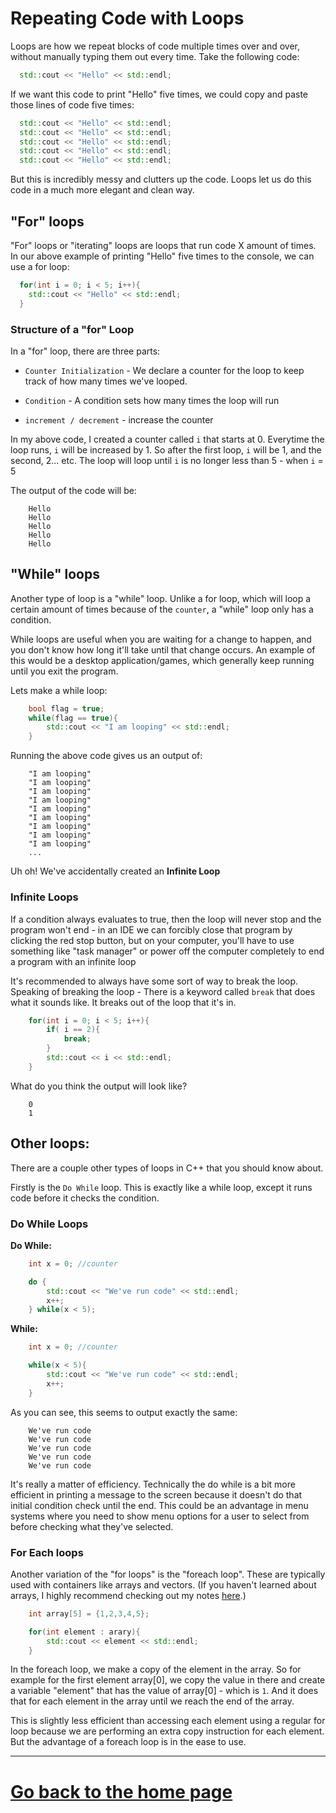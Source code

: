 # Repeating Code with Loops

Loops are how we repeat blocks of code multiple times over and over, without manually typing them out every time. Take the following code:

```c++
  std::cout << "Hello" << std::endl;
```

If we want this code to print "Hello" five times, we could copy and paste those lines of code five times:

```c++
  std::cout << "Hello" << std::endl;
  std::cout << "Hello" << std::endl;
  std::cout << "Hello" << std::endl;
  std::cout << "Hello" << std::endl;
  std::cout << "Hello" << std::endl;
```

But this is incredibly messy and clutters up the code. Loops let us do this code in a much more elegant and clean way.

## "For" loops

"For" loops or "iterating" loops are loops that run code X amount of times. In our above example of printing "Hello" five times to the console, we can use a for loop:

```c++
  for(int i = 0; i < 5; i++){
    std::cout << "Hello" << std::endl;
  }
```

### Structure of a "for" Loop

In a "for" loop, there are three parts:

- `Counter Initialization` - We declare a counter for the loop to keep track of how many times we've looped.

- `Condition` - A condition sets how many times the loop will run

- `increment / decrement` - increase the counter

In my above code, I created a counter called `i` that starts at 0. Everytime the loop runs, `i` will be increased by 1. So after the first loop, `i` will be 1, and the second, 2... etc. The loop will loop until `i` is no longer less than 5 - when `i` = 5

The output of the code will be:
```
    Hello
    Hello
    Hello
    Hello
    Hello
```

## "While" loops

Another type of loop is a "while" loop. Unlike a for loop, which will loop a certain amount of times because of the `counter`, a "while" loop only has a condition.

While loops are useful when you are waiting for a change to happen, and you don't know how long it'll take until that change occurs. An example of this would be a desktop application/games, which generally keep running until you exit the program.

Lets make a while loop:

```c++
    bool flag = true;
    while(flag == true){
        std::cout << "I am looping" << std::endl;
    }
```

Running the above code gives us an output of:

```
    "I am looping"
    "I am looping"
    "I am looping"
    "I am looping"
    "I am looping"
    "I am looping"
    "I am looping"
    "I am looping"
    "I am looping"
    ...
```

Uh oh! We've accidentally created an **Infinite Loop**

### Infinite Loops

If a condition always evaluates to true, then the loop will never stop and the program won't end - in an IDE we can forcibly close that program by clicking the red stop button, but on your computer, you'll have to use something like "task manager" or power off the computer completely to end a program with an infinite loop

It's recommended to always have some sort of way to break the loop. Speaking of breaking the loop - There is a keyword called `break` that does what it sounds like. It breaks out of the loop that it's in.

```c++
    for(int i = 0; i < 5; i++){
        if( i == 2){
            break;
        }
        std::cout << i << std::endl;
    }
```

What do you think the output will look like? 

```
    0
    1
```

## Other loops:

There are a couple other types of loops in C++ that you should know about.

Firstly is the `Do While` loop. This is exactly like a while loop, except it runs code before it checks the condition. 

### Do While **Loops**
**Do While:**

```c++
    int x = 0; //counter

    do {
        std::cout << "We've run code" << std::endl;
        x++;
    } while(x < 5);
```

**While:**

```c++
    int x = 0; //counter

    while(x < 5){
        std::cout << "We've run code" << std::endl;
        x++;
    }
```

As you can see, this seems to output exactly the same:

```
    We've run code
    We've run code
    We've run code
    We've run code
    We've run code
```

It's really a matter of efficiency. Technically the do while is a bit more efficient in printing a message to the screen because it doesn't do that initial condition check until the end. This could be an advantage in menu systems where you need to show menu options for a user to select from before checking what they've selected.


### For Each loops

Another variation of the "for loops" is the "foreach loop". These are typically used with containers like arrays and vectors. (If you haven't learned about arrays, I highly recommend checking out my notes [here](./Arrays.md).) 

```c++
    int array[5] = {1,2,3,4,5};

    for(int element : arary){
        std::cout << element << std::endl;
    }
```

In the foreach loop, we make a copy of the element in the array. So for example for the first element array[0], we copy the value in there and create a variable "element" that has the value of array[0] - which is `1`. And it does that for each element in the array until we reach the end of the array.

This is slightly less efficient than accessing each element using a regular for loop because we are performing an extra copy instruction for each element. But the advantage of a foreach loop is in the ease to use.

----
# [Go back to the home page](../home.md)
